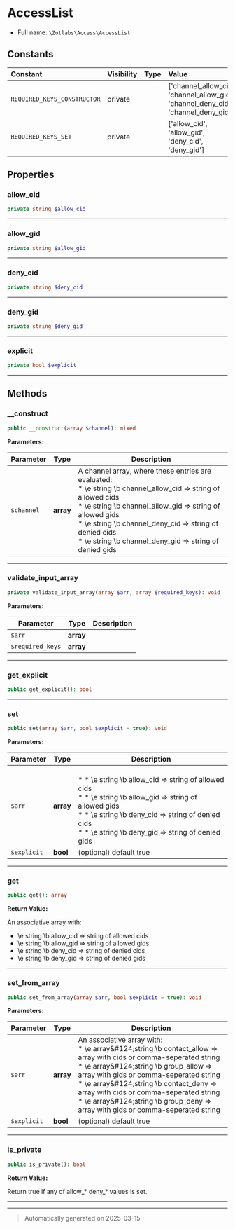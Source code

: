 
# AccessList





* Full name: `\Zotlabs\Access\AccessList`


## Constants

| Constant | Visibility | Type | Value |
|:---------|:-----------|:-----|:------|
|`REQUIRED_KEYS_CONSTRUCTOR`|private| |[&#039;channel_allow_cid&#039;, &#039;channel_allow_gid&#039;, &#039;channel_deny_cid&#039;, &#039;channel_deny_gid&#039;]|
|`REQUIRED_KEYS_SET`|private| |[&#039;allow_cid&#039;, &#039;allow_gid&#039;, &#039;deny_cid&#039;, &#039;deny_gid&#039;]|

## Properties


### allow_cid



```php
private string $allow_cid
```






***

### allow_gid



```php
private string $allow_gid
```






***

### deny_cid



```php
private string $deny_cid
```






***

### deny_gid



```php
private string $deny_gid
```






***

### explicit



```php
private bool $explicit
```






***

## Methods


### __construct



```php
public __construct(array $channel): mixed
```








**Parameters:**

| Parameter | Type | Description |
|-----------|------|-------------|
| `$channel` | **array** | A channel array, where these entries are evaluated:<br />* \e string \b channel_allow_cid =&gt; string of allowed cids<br />* \e string \b channel_allow_gid =&gt; string of allowed gids<br />* \e string \b channel_deny_cid =&gt; string of denied cids<br />* \e string \b channel_deny_gid =&gt; string of denied gids |





***

### validate_input_array



```php
private validate_input_array(array $arr, array $required_keys): void
```








**Parameters:**

| Parameter | Type | Description |
|-----------|------|-------------|
| `$arr` | **array** |  |
| `$required_keys` | **array** |  |





***

### get_explicit



```php
public get_explicit(): bool
```












***

### set



```php
public set(array $arr, bool $explicit = true): void
```








**Parameters:**

| Parameter | Type | Description |
|-----------|------|-------------|
| `$arr` | **array** | <br />*  * \e string \b allow_cid =&gt; string of allowed cids<br />*  * \e string \b allow_gid =&gt; string of allowed gids<br />*  * \e string \b deny_cid  =&gt; string of denied cids<br />*  * \e string \b deny_gid  =&gt; string of denied gids |
| `$explicit` | **bool** | (optional) default true |





***

### get



```php
public get(): array
```









**Return Value:**

An associative array with:
* \e string \b allow_cid => string of allowed cids
* \e string \b allow_gid => string of allowed gids
* \e string \b deny_cid  => string of denied cids
* \e string \b deny_gid  => string of denied gids




***

### set_from_array



```php
public set_from_array(array $arr, bool $explicit = true): void
```








**Parameters:**

| Parameter | Type | Description |
|-----------|------|-------------|
| `$arr` | **array** | An associative array with:<br />* \e array&amp;#124;string \b contact_allow =&gt; array with cids or comma-seperated string<br />* \e array&amp;#124;string \b group_allow   =&gt; array with gids or comma-seperated string<br />* \e array&amp;#124;string \b contact_deny  =&gt; array with cids or comma-seperated string<br />* \e array&amp;#124;string \b group_deny    =&gt; array with gids or comma-seperated string |
| `$explicit` | **bool** | (optional) default true |





***

### is_private



```php
public is_private(): bool
```









**Return Value:**

Return true if any of allow_* deny_* values is set.




***


***
> Automatically generated on 2025-03-15
